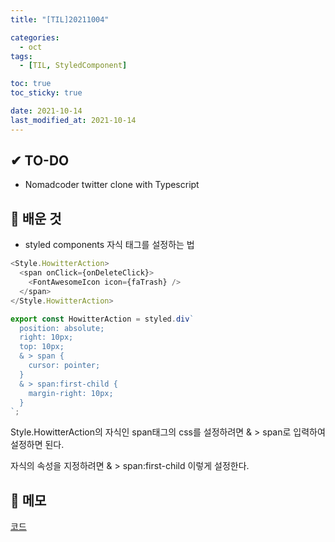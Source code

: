```yaml
---
title: "[TIL]20211004"

categories:
  - oct
tags:
  - [TIL, StyledComponent]

toc: true
toc_sticky: true

date: 2021-10-14
last_modified_at: 2021-10-14
---
```


## ✔ TO-DO

- Nomadcoder twitter clone with Typescript

## 💾 배운 것

- styled components 자식 태그를 설정하는 법

```javascript
<Style.HowitterAction>
  <span onClick={onDeleteClick}>
    <FontAwesomeIcon icon={faTrash} />
  </span>
</Style.HowitterAction>
```

```javascript
export const HowitterAction = styled.div`
  position: absolute;
  right: 10px;
  top: 10px;
  & > span {
    cursor: pointer;
  }
  & > span:first-child {
    margin-right: 10px;
  }
`;
```

Style.HowitterAction의 자식인 span태그의 css를 설정하려면 & > span로 입력하여 설정하면 된다.

자식의 속성을 지정하려면 & > span:first-child 이렇게 설정한다.

## 📝 메모

[코드](https://github.com/lhk3337/howitter/commit/cc8b6a0b1b2bc1cdfeafefa65b4ccd7c29985a41)
